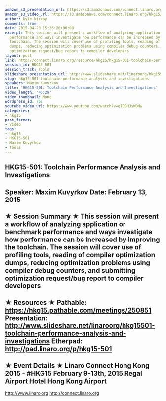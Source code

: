 ```yaml
---
amazon_s3_presentation_url: https://s3.amazonaws.com/connect.linaro.org/hkg15/Videos/02-13-Friday/HKG15-501.pdf
amazon_s3_video_url: https://s3.amazonaws.com/connect.linaro.org/hkg15/Videos/02-13-Friday/160030+HKG+15+501+Toolchain+Performance+analysis+and+Investigations.mp4
author: kyle.kirkby
comments: true
date: 2015-04-23 15:36:20+00:00
excerpt: This session will present a workflow of analyzing application or benchmark
  performance and ways investigate how performance can be increased by improving the
  toolchain. The session will cover use of profiling tools, reading of compiler optimization
  dumps, reducing optimization problems using compiler debug counters, and submitting
  optimization request/bug report to compiler developers
layout: post
link: http://connect.linaro.org/resource/hkg15/hkg15-501-toolchain-performance-analysis-and-investigations/
session_id: HKG15-501
session_track: Tools
slideshare_presentation_url: http://www.slideshare.net/linaroorg/hkg15501-toolchain-performance-analysis-and-investigations
slug: hkg15-501-toolchain-performance-analysis-and-investigations
speakers: Maxim Kuvyrkov
title: 'HKG15-501: Toolchain Performance Analysis and Investigations'
video_length: '46:29'
video_thumbnail: None
wordpress_id: 762
youtube_video_url: https://www.youtube.com/watch?v=qTDBHJsWDHw
categories:
- hkg15
post_format:
- Video
tags:
- hkg15
- HKG15-501
- Maxim Kuvyrkov
- Tools
---
```


HKG15-501: Toolchain Performance Analysis and Investigations 
--------------------------------------------------- 
Speaker: Maxim Kuvyrkov 
Date: February 13, 2015 
--------------------------------------------------- 
★ Session Summary ★ 
This session will present a workflow of analyzing application or benchmark performance and ways investigate how performance can be increased by improving the toolchain. The session will cover use of profiling tools, reading of compiler optimization dumps, reducing optimization problems using compiler debug counters, and submitting optimization request/bug report to compiler developers 
-------------------------------------------------- 
★ Resources ★ 
Pathable: https://hkg15.pathable.com/meetings/250851 
Presentation:  http://www.slideshare.net/linaroorg/hkg15501-toolchain-performance-analysis-and-investigations
Etherpad: http://pad.linaro.org/p/hkg15-501 
--------------------------------------------------- 
★ Event Details ★ 
Linaro Connect Hong Kong 2015 - #HKG15 
February 9-13th, 2015 
Regal Airport Hotel Hong Kong Airport 
--------------------------------------------------- 
http://www.linaro.org 
http://connect.linaro.org
